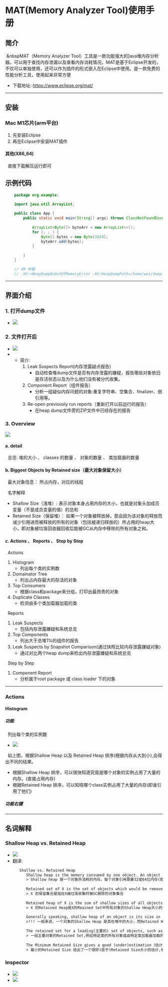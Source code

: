 # MAT(Memory Analyzer Tool)使用手册
## 简介
&nbsp;&nbspMAT（Memory Analyzer Tool）工具是一款功能强大的]ava堆内存分析器。可以用于查找内存泄漏以及查看内存消耗情况。MAT是基于Eclipse开发的，不仅可以单独使用，还可以作为插件的形式嵌入在Eclipse中使用。是一款免费的性能分析工具，使用起来非常方便
- 下载地址: https://www.eclipse.org/mat/

---
## 安装
### Mac M1芯片(arm平台)
1. 先安装Eclipse
2. 再在Eclipse中安装MAT插件

#### 其他(X86_64)
&nbsp;&nbsp;直接下载解压运行即可

## 示例代码
```java
    package org.example;

    import java.util.ArrayList;
    
    public class App {
        public static void main(String[] args) throws ClassNotFoundException {
    
            ArrayList<Byte[]> byteArr = new ArrayList<>();
            for (; ; ) {
                Byte[] bytes = new Byte[1024];
                byteArr.add(bytes);
            }
    
        }
    }

    // VM 参数
    // -XX:+HeapDumpOnOutOfMemoryError -XX:HeapDumpPath=/home/wei/dump  -Xms30m  -Xmx30m

```

---
## 界面介绍
### 1. 打开dump文件
- <img src="./pics/mat/Mat-Leak-001.png"/>
  
### 2. 文件打开后
- <img src="./pics/mat/mat-file-open.png"/>
- 
  - 简介:
     1. Leak Suspects Report(内存泄露疑点报告)
        + 自动检查堆dump文件是否有内存泄露的嫌疑，报告哪些对象依旧是存活状态以及为什么他们没有被分代收集。 
     2. Component  Report（组件报告）
        + 分析一组疑似内存问题的对象:重复字符串、空集合、finalizer、弱引用等。
     4. Re-open previously run reports（重新打开以前运行的报告）
        + 在heap dump文件旁的ZIP文件中已经存在的报告

### 3. Overview 
<img src="./pics/mat/mat-overview.png"/>

#### a. detail
&nbsp;&nbsp;总览: 堆的大小 、 classes 的数量 、 对象的数量 、 类加载器的数量

#### b. Biggest Objects by Retained size（最大对象保留大小） 
&nbsp;&nbsp;最大对象信息： 所占内存，对应的线程

&nbsp;&nbsp;名字解释
- Shallow Size（浅堆）: 表示对象本身占用内存的大小，也就是对象头加成员变量（不是成员变量的值）的总和
- Retained Size（保留堆）： 如果一个对象被释放掉，那会因为该对象的释放而减少引用进而被释放的所有的对象（包括被递归释放的）所占用的heap大小，即对象被垃圾回收器回收后能被GC从内存中移除的所有对象之和。

#### c. Actions  、 Reports 、 Step by Step
&nbsp;&nbsp;Actions
1. Histogram
   + 列出每个类的实例数
2. Domainator Tree
   + 列出占内存最大的存活的对象
3. Top Consumers
   + 根据class和package来分组，打印出最昂贵的对象
4. Duplicate Classes
   + 检测由多个类加载器加载的类

&nbsp;&nbsp;Reports
1. Leak Suspects
   + 包括内存泄露嫌疑和系统总览
2. Top Components
   + 列出大于总堆1%的组件的报告
3. Leak Suspects by Snapshot Comparison(通过快照比较内存泄露嫌疑对象)
   + 通过对比两个heap dump来检出内存泄露嫌疑和系统总览

&nbsp;&nbsp;Step by Step
1. Component Report
   + 分析属于root package 或  class loader 下的对象

---
### Actions
#### Histogram
##### 功能
&nbsp;&nbsp;列出每个类的实例数
- <img src="./pics/mat/shallow-vs-retained.png"/>

&nbsp;&nbsp;如上图，根据Shallow Heap 以及 Retained Heap 排序(根据内存从大到小),会得出不同的结果。
- 根据Shallow Heap 排序，可以很快知道究竟是哪个对象的实例占用了大量的内存。(直接占用内存)
- 根据Retained Heap 排序，可以知晓哪个class实例占用了大量的内存(即谁引用了他们)

##### 功能右键






---
## 名词解释
### Shallow Heap vs. Retained Heap 
- <img src="./pics/mat/mat-shallow-retained-heap.png"/>
- 翻译:
  ```txt
     Shallow vs. Retained Heap
        Shallow heap is the memory consumed by one object. An object needs 32 or 64 bits (depending on the OS architecture) per reference, 4 bytes per Integer, 8 bytes per Long, etc. Depending on the heap dump format the size may be adjusted (e.g. aligned to 8, etc...) to model(模拟) better the real consumption of the VM.
        > Shallow heap 是一个对象所消耗的内存。每个对象引用需要32或64位内存(取决于OS架构),每个Integer需要4个字节，每个Long需要8字节，等等..。 根据heap dump文件格式的不同,这个大小会有变化(如调整为8字节对齐),以更好地模拟虚拟机的实际消耗.
        
        Retained set of X is the set of objects which would be removed by GC when X is garbage collected.
        > X 的保留集合是指在X被垃圾收集时被GC删除的对象集合
        
        Retained heap of X is the sum of shallow sizes of all objects in the retained set of X, i.e. memory kept alive by X.
        > X 的Retained Heap是X的Reained Set中所有对象的Shallow Heap大小的总和
        
        Generally speaking, shallow heap of an object is its size in the heap and retained size of the same object is the amount of heap memory that will be freed when the object is garbage collected.
        >!!! 一般来说，一个对象的Shallow Heap 是其在堆中的大小，而Retained Heap 是当对象被垃圾回收时将释放的堆内存大小。
        
        The retained set for a leading(主要的) set of objects, such as all objects of a particular class or all objects of all classes loaded by a particular class loader or simply(简单的) a bunch(一群) of arbitrary(任意的) objects, is the set of objects that is released if all objects of that leading set become unaccessible. The retained set includes these objects as well as all other objects only accessible through these objects. The retained size is the total heap size of all objects contained in the retained set.
        > 一组主要对象的Retained Set,例如特定类的所有对象或由特定类加载器加载的所有类的所有对象或者是一组任意对象。是在主要对象集合里的所有对象都变得不可访问时释放的对象集合。Retained Set包括这些对象以及所有只能通过这些对象访问的其他对象。Retained Size 是 Retained Set里的所有对象的堆大小总合。
        
        The Minimum Retained Size gives a good (under)estimation（估计、估算） of the retained size which is calculated ways faster than the exact retained size of a set of objects. It only depends on the number of objects in the inspected(检查、调查) set, not the number of objects in the heap dump.
        > 最小的Retained Size 给出了一个很好(低于)Retained Size大小的估计,他的计算方法比一组对象的精确保留大小更快，他取决于被检查集中对象数量，而不是堆转储中对象数量。
  ```

### Inspector
- <img src="./pics/mat/2022-06-13_08-39-inspector-001.png"/>
- <img src="./pics/mat/2022-06-13_08-39-inspector-002.png"/>